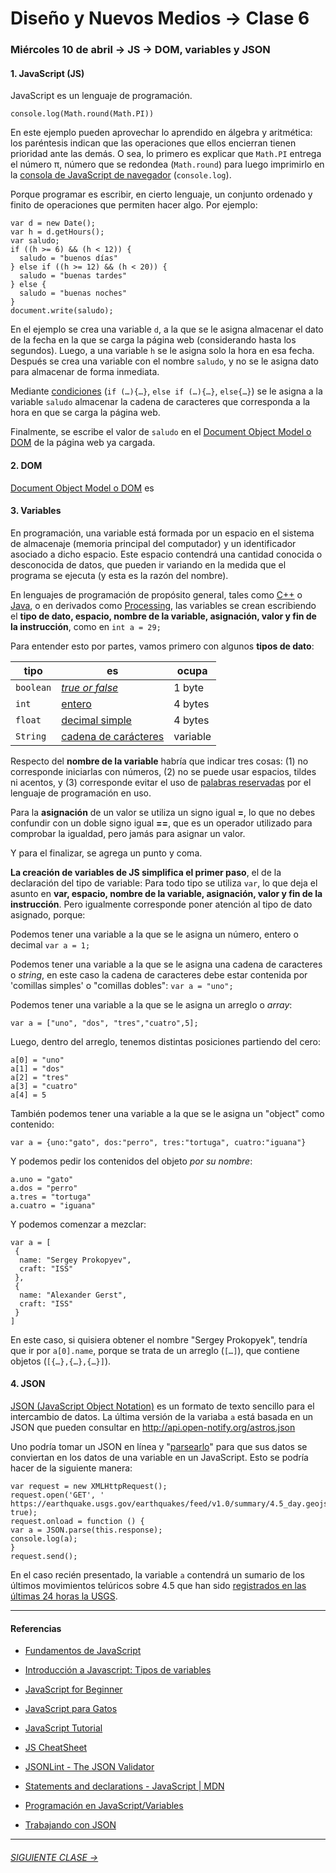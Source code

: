 # Diseño y Nuevos Medios → Clase 6  

### Miércoles 10 de abril → JS → DOM, variables y JSON

#### 1. JavaScript (JS)

JavaScript es un lenguaje de programación. 

`console.log(Math.round(Math.PI))`

En este ejemplo pueden aprovechar lo aprendido en álgebra y aritmética: los paréntesis indican que las operaciones que ellos encierran tienen prioridad ante las demás. O sea, lo primero es explicar que `Math.PI` entrega el número π, número que se redondea (`Math.round`) para luego imprimirlo en la [consola de JavaScript de navegador](https://norfipc.com/inf/como-usar-consola-javascript-navegador-web.php) (`console.log`). 

Porque programar es escribir, en cierto lenguaje, un conjunto ordenado y finito de operaciones que permiten hacer algo. Por ejemplo: 

```
var d = new Date();
var h = d.getHours();
var saludo;
if ((h >= 6) && (h < 12)) { 
  saludo = "buenos días"
} else if ((h >= 12) && (h < 20)) {
  saludo = "buenas tardes"
} else { 
  saludo = "buenas noches"
}
document.write(saludo);
```

En el ejemplo se crea una variable `d`, a la que se le asigna almacenar el dato de la fecha en la que se carga la página web (considerando hasta los segundos). Luego, a una variable `h` se le asigna solo la hora en esa fecha. Después se crea una variable con el nombre `saludo`, y no se le asigna dato para almacenar de forma inmediata.

Mediante [condiciones](https://developer.mozilla.org/en-US/docs/Web/JavaScript/Reference/Statements/if...else) (`if (…){…}`, `else if (…){…}`, `else{…}`) se le asigna a la variable `saludo` almacenar la cadena de caracteres que corresponda a la hora en que se carga la página web. 

Finalmente, se escribe el valor de `saludo` en el [Document Object Model o DOM](https://www.w3schools.com/js/js_htmldom.asp) de la página web ya cargada.

#### 2. DOM

[Document Object Model o DOM](https://www.w3schools.com/js/js_htmldom.asp) es

#### 3. Variables

En programación, una variable está formada por un espacio en el sistema de almacenaje (memoria principal del computador) y un identificador asociado a dicho espacio. Este espacio contendrá una cantidad conocida o desconocida de datos, que pueden ir variando en la medida que el programa se ejecuta (y esta es la razón del nombre). 

En lenguajes de programación de propósito general, tales como [C++](https://es.wikipedia.org/wiki/C%2B%2B) o [Java](https://es.wikipedia.org/wiki/Java_(lenguaje_de_programaci%C3%B3n)), o en derivados como [Processing](https://processing.org/), las variables se crean escribiendo el **tipo de dato, espacio, nombre de la variable, asignación, valor y fin de la instrucción**, como en `int a = 29;`

Para entender esto por partes, vamos primero con algunos **tipos de dato**: 

tipo | es | ocupa 
--- | --- | --- 
`boolean` | [*true or false*](https://processing.org/reference/boolean.html) | 1 byte
`int` | [entero](https://processing.org/reference/int.html) | 4 bytes 
`float` | [decimal simple](https://processing.org/reference/float.html) | 4 bytes
`String` | [cadena de carácteres](https://processing.org/reference/String.html) | variable

Respecto del **nombre de la variable** habría que indicar tres cosas: (1) no corresponde iniciarlas con números,   (2) no se puede usar espacios, tildes ni acentos, y (3) corresponde evitar el uso de [palabras reservadas](https://developer.mozilla.org/es/docs/Web/JavaScript/Referencia/Palabras_Reservadas) por el lenguaje de programación en uso.

Para la **asignación** de un valor se utiliza un signo igual **=**, lo que no debes confundir con un doble signo igual **==**, que es un operador utilizado para comprobar la igualdad, pero jamás para asignar un valor.

Y para el finalizar, se agrega un punto y coma.

**La creación de variables de JS simplifica el primer paso**, el de la declaración del tipo de variable: Para todo tipo se utiliza `var`, lo que deja el asunto en **var, espacio, nombre de la variable, asignación, valor y fin de la instrucción**. Pero igualmente corresponde poner atención al tipo de dato asignado, porque:

Podemos tener una variable a la que se le asigna un número, entero o decimal `var a = 1;`

Podemos tener una variable a la que se le asigna una cadena de caracteres o *string*, en este caso la cadena de caracteres debe estar contenida por 'comillas simples' o "comillas dobles": `var a = "uno";`

Podemos tener una variable a la que se le asigna un arreglo o *array*:

`var a = ["uno", "dos", "tres","cuatro",5];`

Luego, dentro del arreglo, tenemos distintas posiciones partiendo del cero:

```
a[0] = "uno"
a[1] = "dos"
a[2] = "tres"
a[3] = "cuatro"
a[4] = 5
```
También podemos tener una variable a la que se le asigna un "object" como contenido:

`var a = {uno:"gato", dos:"perro", tres:"tortuga", cuatro:"iguana"}`

Y podemos pedir los contenidos del objeto *por su nombre*:

```
a.uno = "gato"
a.dos = "perro"
a.tres = "tortuga"
a.cuatro = "iguana"
```

Y podemos comenzar a mezclar:

```
var a = [
 {
  name: "Sergey Prokopyev",
  craft: "ISS"
 },
 {
  name: "Alexander Gerst",
  craft: "ISS"
 }
]
```

En este caso, si quisiera obtener el nombre "Sergey Prokopyek", tendría que ir por `a[0].name`, porque se trata de un arreglo (`[…]`), que contiene objetos (`[{…},{…},{…}]`).

#### 4. JSON

[JSON (JavaScript Object Notation)](https://www.json.org/json-es.html) es un formato de texto sencillo para el intercambio de datos. La última versión de la variaba `a` está basada en un JSON que pueden consultar en http://api.open-notify.org/astros.json

Uno podría tomar un JSON en línea y "[parsearlo](http://www.alegsa.com.ar/Dic/parseo.php)" para que sus datos se conviertan en los datos de una variable en un JavaScript. Esto se podría hacer de la siguiente manera: 

```
var request = new XMLHttpRequest();
request.open('GET', ' https://earthquake.usgs.gov/earthquakes/feed/v1.0/summary/4.5_day.geojson', true);
request.onload = function () {
var a = JSON.parse(this.response);
console.log(a);
}
request.send();	
```

En el caso recién presentado, la variable `a` contendrá un sumario de los últimos movimientos telúricos sobre 4.5 que han sido [registrados en las últimas 24 horas la USGS](https://earthquake.usgs.gov/earthquakes/feed/v1.0/geojson.php).

- - - - - - -

#### Referencias

- [Fundamentos de JavaScript](https://developer.mozilla.org/es/docs/Learn/Getting_started_with_the_web/JavaScript_basics)

- [Introducción a Javascript: Tipos de variables](https://librosweb.es/libro/javascript/capitulo-3/tipos-de-variables.html)

- [JavaScript for Beginner](http://xahlee.info/js/js_basics_index.html)

- [JavaScript para Gatos](https://jsparagatos.com/)

- [JavaScript Tutorial](https://www.w3schools.com/js/)

- [JS CheatSheet](https://htmlcheatsheet.com/js/)

- [JSONLint - The JSON Validator](https://jsonlint.com/)

- [Statements and declarations - JavaScript | MDN](https://developer.mozilla.org/en-US/docs/Web/JavaScript/Reference/Statements#Declarations)

- [Programación en JavaScript/Variables](https://es.wikibooks.org/wiki/Programaci%C3%B3n_en_JavaScript/Variables)

- [Trabajando con JSON](https://developer.mozilla.org/es/docs/Learn/JavaScript/Objects/JSON)

- - - - - - - 

###### [SIGUIENTE CLASE →](https://github.com/profesorfaco/dno037-2019/tree/gh-pages/clase-07)
